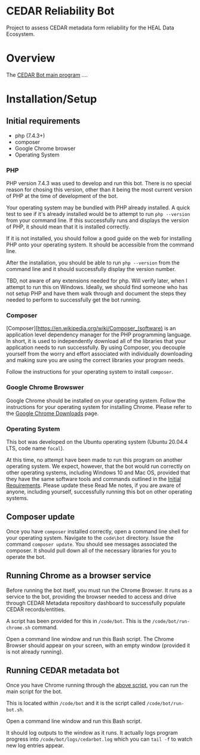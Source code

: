 # CEDAR Reliability Bot
Project to assess CEDAR metadata form reliability for the HEAL Data Ecosystem.

# Overview
The [CEDAR Bot main program](/code/bot/cedarbot.php) ....

# Installation/Setup
## Initial requirements

+ php (7.4.3+)
+ composer
+ Google Chrome browser
+ Operating System

### PHP
PHP version 7.4.3 was used to develop and run this bot. There is no special reason for chosing this version, other than it being the most current version of PHP at the time of development of the bot.

Your operating system may be bundled with PHP already installed. A quick test to see if it's already installed would be to attempt to run `php --version` from your command line. If this successfully runs and displays the version of PHP, it should mean that it is installed correctly.

If it is not installed, you should follow a good guide on the web for installing PHP onto your operating system. It should be accessible from the command line.

After the installation, you should be able to run `php --version` from the command line and it should successfully display the version number.

TBD, not aware of any extensions needed for php. Will verify later, when I attempt to run this on Windows. Ideally, we should find someone who has not setup PHP and have them walk through and document the steps they needed to perform to successfully get the bot running.

### Composer
[Composer][https://en.wikipedia.org/wiki/Composer_(software) is an application level dependency manager for the PHP programming language. In short, it is used to independently download all of the libraries that your application needs to run successfully. By using Composer, you decouple yourself from the worry and effort associated with individually downloading and making sure you are using the correct libraries your program needs.

Follow the instructions for your operating system to install `composer`.


### Google Chrome Browswer
Google Chrome should be installed on your operating system. Follow the instructions for your operating system for installing Chrome. Please refer to the [Google Chrome Downloads](https://www.google.com/chrome/downloads/) page.

### Operating System
This bot was developed on the Ubuntu operating system (Ubuntu 20.04.4 LTS, code name `focal`).

At this time, no attempt have been made to run this program on another operating system. We expect, however, that the bot
would run correctly on other operating systems, including Windows 10 and Mac OS, provided that they have the same
software tools and commands outlined in the [Initial Requirements](#initial-requirements). Please update these Read Me notes, if you are aware of anyone, including yourself, successfully running this bot on other operating systems.

## Composer update
Once you have `composer` installed correctly, open a command line shell for your operating system.
Navigate to the `code\bot` directory.
Issue the command `composer update`.
You should see messages associated the composer. It should pull down all of the necessary libraries for you to operate the bot.

## Running Chrome as a browser service
Before running the bot itself, you must run the Chrome Browser. It runs as a service to the bot, providing the browser needed to access and drive through CEDAR Metadata repository dashboard to successfully populate CEDAR records/entities.

A script has been provided for this in `/code/bot`. This is the `/code/bot/run-chrome.sh` command.

Open a command line window and run this Bash script.
The Chrome Browser should appear on your screen, with an empty window (provided it is not already running).

## Running CEDAR metadata bot
Once you have Chrome running through the [above script](#running-chrome-as-a-browser-service), you can run the main script for the bot.

This is located within `/code/bot` and it is the script called `/code/bot/run-bot.sh`.

Open a command line window and run this Bash script.

It should log outputs to the window as it runs. It actually logs program progress into `/code/bot/logs/cedarbot.log` which you can `tail -f` to watch new log entries appear.


